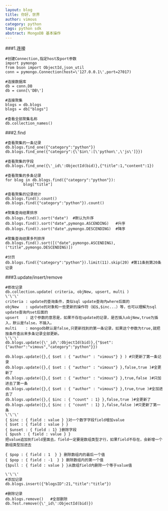 ```yaml
---
layout: blog
title: 你好，世界
author: vimous
category: python
tags: python sdk
abstract: MongoDB 基本操作
---
```


###1.连接

    #创建Connection,指定host及port参数
    import pymongo
    from bson import ObjectId,json_util
    conn = pymongo.Connection(host=\'127.0.0.1\',port=27017)
    
    #连接数据库
    db = conn.DB
    db = conn[\'DB\']
    
    #连接聚集
    blogs = db.blogs
    blogs = db["blogs"]
    
    #查看全部聚集名称
    db.collection_names()

###2.find

    #查看聚集的一条记录
    db.blogs.find_one({"category":"python"})
    db.blogs.find_one({"category":{\'$in\':[\'python\',\'js\']}})
    
    #查看聚集的字段
    db.blogs.find_one({\'_id\':ObjectId(bid)},{"title":1,"content":1})
    
    #查看聚集的多条记录
    for blog in db.blogs.find({"category":"python"}):
            blog["title"]
    
    #查看聚集的记录统计
    db.blogs.find().count()
    db.blogs.find({"category":"python"}).count()
    
    #聚集查询结果排序
    db.blogs.find().sort("date")  #默认为升序
    db.blogs.find().sort("date",pymongo.ASCENDING)   #升序
    db.blogs.find().sort("date",pymongo.DESCENDING)  #降序
    
    #聚集查询结果多列排序
    db.blogs.find().sort([("date",pymongo.ASCENDING),("title",pymongo.DESCENDING)])
    
    #分页
    db.blogs.find({"category":"python"}).limit(11).skip(20) #第11条到第20条记录

###3.update/insert/remove

    #修改记录
    db.collection.update( criteria, objNew, upsert, multi )
    \'\'\'
    criteria : update的查询条件，类似sql update查询内where后面的
    objNew   : update的对象和一些更新的操作符（如$,$inc...）等，也可以理解为sql update查询内set后面的
    upsert   : 这个参数的意思是，如果不存在update的记录，是否插入objNew,true为插入，默认是false，不插入。
    multi    : mongodb默认是false,只更新找到的第一条记录，如果这个参数为true,就把按条件查出来多条记录全部更新。
    \'\'\'
    db.blogs.update({\'_id\':ObjectId(bid)},{"$set":{"author":"vimous","category":"python"}})
    
    db.blogs.update({},{ $set : { "author" : "vimous"} } ) #只更新了第一条记录
    db.blogs.update({},{ $set : { "author" : "vimous"} },false,true )#全更新了
    db.blogs.update({},{ $set : { "author" : "vimous"} },true,false )#只加进去了第一条
    db.blogs.update({},{ $set : { "author" : "vimous"} },true,true )#全加进去了
    db.blogs.update({},{ $inc : { "count" : 1} },false,true )#全更新了
    db.blogs.update({},{ $inc : { "count" : 1} },false,false )#只更新了第一条
    \'\'\'
    { $inc : { field : value } }对一个数字字段field增加value
    { $set : { field : value } }
    { $unset : { field : 1} }删除字段
    { $push : { field : value } }
    把value追加到field里面去，field一定要是数组类型才行，如果field不存在，会新增一个数组类型加进去
    
    { $pop : { field : 1  } } 删除数组内的最后一个值
    { $pop : { field : -1  } } 删除数组内的第一个值
    {$pull : { field : value } }从数组field内删除一个等于value值
    
    \'\'\'
    #添加记录
    db.blogs.insert({"blogsID":21,"title":"title"})
    
    #删除记录
    db.blogs.remove()   #全部删除
    db.Test.remove({\'_id\':ObjectId(bid)})
